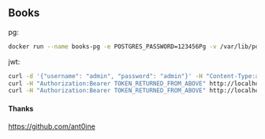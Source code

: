 ## Books

pg:
```bash
docker run --name books-pg -e POSTGRES_PASSWORD=123456Pg -v /var/lib/postgresql/data:/data/volumes -p 5432:5432 -d postgres
```

jwt:
```bash
curl -d '{"username": "admin", "password": "admin"}' -H "Content-Type:application/json" http://localhost:18080/login
curl -H "Authorization:Bearer TOKEN_RETURNED_FROM_ABOVE" http://localhost:18080/auth_test
curl -H "Authorization:Bearer TOKEN_RETURNED_FROM_ABOVE" http://localhost:18080/refresh_token
```

#### Thanks
https://github.com/ant0ine
